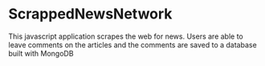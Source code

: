 # ScrappedNewsNetwork
This javascript application scrapes the web for news. Users are able to leave comments on the articles and the comments are saved to a database built with MongoDB
